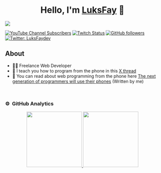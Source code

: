 <div align="center">
<h1 align="center">Hello, I'm <a href="https://instagram.com/luksfay">LuksFay</a> 👋</h1>
</div>
<img src="https://mir-s3-cdn-cf.behance.net/project_modules/1400/9cb5fe122922581.60e40d7453314.jpeg">

[![YouTube Channel Subscribers](https://img.shields.io/youtube/channel/subscribers/UCDh2zFblejH_z8ar3pIjMHQ?style=social)](https://youtube.com/luksfay?sub_confirmation=1)
[![Twitch Status](https://img.shields.io/twitch/status/luksfay?style=social)](https://www.twitch.tv/luksfay)
[![GitHub followers](https://img.shields.io/github/followers/luksfay?style=social)](https://github.com/luksfay)
[![Twitter: LuksFaydev](https://img.shields.io/twitter/follow/luksfaydev)](https://twitter.com/luksfaydev)
<!--
![Discord Shield](https://discordapp.com/api/guilds/807719549075980308/widget.png?style=shield)-->

## About

- 👨‍💻 Freelance Web Developer
- 📲 I teach you how to program from the phone in this [X thread](https://twitter.com/LuksfayDev/status/1602442434977402881)
- 📖 You can read about web programming from the phone here [The next generation of programmers will use their phones](https://www.notion.so/The-next-generation-of-programmers-will-use-their-phones-ed352de462d54f82b6037d4f709b66f3?pvs=4) (Written by me)
<br>


### ⚙️ &nbsp;GitHub Analytics

<p align="center">
<a href="https://github.com/luksfay">
  <img height="180em" src="https://github-readme-stats-eight-theta.vercel.app/api?username=luksfay&show_icons=true&theme=algolia&include_all_commits=true&count_private=true"/>
  <img height="180em" src="https://github-readme-stats-eight-theta.vercel.app/api/top-langs/?username=luksfay&layout=compact&langs_count=8&theme=algolia"/>
</a>
</p>